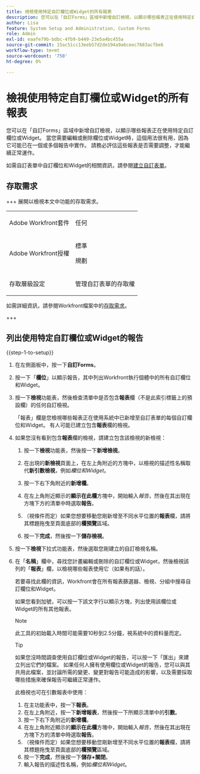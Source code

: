 ```yaml
---
title: 檢視使用特定自訂欄位或Widget的所有報表
description: 您可以在「自訂Forms」區域中新增自訂檢視，以顯示哪些報表正在使用特定自訂欄位或Widget。 當您需要編輯或刪除欄位或Widget時，這個用法很有用，因為它可能已在一個或多個報告中實作。 請務必評估這些報表是否需要調整，才能繼續正常運作。
author: Lisa
feature: System Setup and Administration, Custom Forms
role: Admin
exl-id: eaafe79b-bdbc-4fb9-b449-23e5a4bc455a
source-git-commit: 15ac51cc13eeb57d2de194a9a6ceec7683acfbe6
workflow-type: tm+mt
source-wordcount: '750'
ht-degree: 0%

---
```


# 檢視使用特定自訂欄位或Widget的所有報表

您可以在「自訂Forms」區域中新增自訂檢視，以顯示哪些報表正在使用特定自訂欄位或Widget。 當您需要編輯或刪除欄位或Widget時，這個用法很有用，因為它可能已在一個或多個報告中實作。 請務必評估這些報表是否需要調整，才能繼續正常運作。

如需自訂表單中自訂欄位和Widget的相關資訊，請參閱[建立自訂表單](/help/quicksilver/administration-and-setup/customize-workfront/create-manage-custom-forms/form-designer/design-a-form/design-a-form.md)。

## 存取需求

+++ 展開以檢視本文中功能的存取需求。

<table style="table-layout:auto"> 
 <col> 
 <col> 
 <tbody> 
  <tr> 
   <td>Adobe Workfront套件</td> 
   <td><p>任何</p></td> 
  </tr> 
  <tr> 
   <td>Adobe Workfront授權</td> 
   <td><p>標準</p>
       <p>規劃</p></td>
  </tr> 
  <tr> 
   <td>存取層級設定</td> 
   <td> <p>管理自訂表單的存取權</p> </td> 
  </tr>  
 </tbody> 
</table>

如需詳細資訊，請參閱Workfront檔案中的[存取需求](/help/quicksilver/administration-and-setup/add-users/access-levels-and-object-permissions/access-level-requirements-in-documentation.md)。

+++

## 列出使用特定自訂欄位或Widget的報告

{{step-1-to-setup}}

1. 在左側面板中，按一下&#x200B;**自訂Forms**。
1. 按一下「**欄位**」以顯示報告，其中列出Workfront執行個體中的所有自訂欄位和Widget。

1. 按一下&#x200B;**檢視**&#x200B;功能表，然後檢查清單中是否包含&#x200B;**報表**&#x200B;欄（不是此索引標籤上的預設欄）的任何自訂檢視。

   「報表」欄是您檢視哪些報表正在使用系統中已新增至自訂表單的每個自訂欄位和Widget。 有人可能已建立包含&#x200B;**報表**&#x200B;欄的檢視。

1. 如果您沒有看到包含&#x200B;**報表**&#x200B;欄的檢視，請建立包含該檢視的新檢視：

   1. 按一下&#x200B;**檢視**&#x200B;功能表，然後按一下&#x200B;**新增檢視**。

   1. 在出現的&#x200B;**新檢視**&#x200B;頁面上，在左上角附近的方塊中，以檢視的描述性名稱取代&#x200B;**新引數檢視**，例如&#x200B;*欄位和Widget*。

   1. 按一下右下角附近的&#x200B;**新增欄**。
   1. 在左上角附近顯示的&#x200B;**顯示在此欄**&#x200B;方塊中，開始輸入&#x200B;*報告*，然後在其出現在方塊下方的清單中時選取&#x200B;**報告**。

   1. （視條件而定）如果您想要移動您剛新增至不同水平位置的&#x200B;**報表**&#x200B;欄，請將其標題拖曳至頁面底部的&#x200B;**欄預覽**&#x200B;區域。

   1. 按一下&#x200B;**完成**，然後按一下&#x200B;**儲存檢視**。

1. 按一下&#x200B;**檢視**&#x200B;下拉式功能表，然後選取您剛建立的自訂檢視名稱。
1. 在「**名稱**」欄中，尋找您計畫編輯或刪除的自訂欄位或Widget，然後檢視該列的「**報表**」欄，以檢視哪些報表使用它（如果有的話）。

   若要尋找此欄的資訊，Workfront會在所有報表篩選器、檢視、分組中搜尋自訂欄位和Widget。

   如果您看到加號，可以按一下該文字行以顯示方塊，列出使用該欄位或Widget的所有其他報表。

   >[!NOTE]
   >
   >此工具的初始載入時間可能需要10秒到2.5分鐘，視系統中的資料量而定。

   >[!TIP]
   >
   >如果您沒時間調查使用自訂欄位或Widget的報告，可以按一下「匯出」來建立列出它們的檔案。 如果任何人擁有使用欄位或Widget的報告，您可以與其共用此檔案，並討論所需的變更、變更對報告可能造成的影響，以及需要採取哪些措施來確保報告可繼續正常運作。
   >
   >此檢視也可在引數報表中使用：
   >      
   > 1. 在主功能表中，按一下&#x200B;**報表**。
   > 1. 在左上角附近，按一下&#x200B;**新增報表**，然後按一下所顯示清單中的&#x200B;**引數**。
   > 1. 按一下右下角附近的&#x200B;**新增欄**。
   > 1. 在左上角附近顯示的&#x200B;**顯示在此欄**&#x200B;方塊中，開始輸入&#x200B;*報告*，然後在其出現在方塊下方的清單中時選取&#x200B;**報告**。
   > 1. （視條件而定）如果您想要移動您剛新增至不同水平位置的&#x200B;**報表**&#x200B;欄，請將其標題拖曳至頁面底部的&#x200B;**欄預覽**&#x200B;區域。
   > 1. 按一下&#x200B;**完成**，然後按一下&#x200B;**儲存+關閉**。
   > 1. 輸入報告的描述性名稱，例如&#x200B;*欄位和Widget*。

